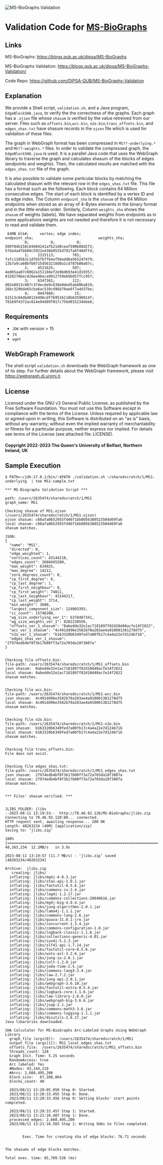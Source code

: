 ![MS-BioGraphs Validation](https://blogs.qub.ac.uk/dipsa/wp-content/uploads/sites/319/2023/08/11.jpg)

# Validation Code for [MS-BioGraphs](https://blogs.qub.ac.uk/dipsa/MS-BioGraphs)

## Links

MS-BioGraphs: https://blogs.qub.ac.uk/dipsa/MS-BioGraphs

MS-BioGraphs Validation: https://blogs.qub.ac.uk/dipsa/MS-BioGraphs-Validation/ 

Code Repo: https://github.com/DIPSA-QUB/MS-BioGraphs-Validation

## Explanation

We provide a Shell script, `validation.sh`, and a Java program, `EdgeBlockSHA.java`, to verify the the correctness 
of the graphs. Each graph has a `.ojson` file whose `shasum` is verified by the 
value retreived from our server.
Files such as  `offsets.bin`,`wcc.bin`, `n2o.bin`,`trans_offsets.bin`, and `edges_shas.txt` 
have shasum records in the `ojson` file which is used for validation of these files.

The graph in WebGraph format has been compressed in  `MS??-underlying.*` and `MS??-weights.*` 
files. In order to validate the compressed graph, the `EdgeBlockSHA.java` is used. 
It is  a parallel Java code that uses the WebGraph library
to traverse the graph and calculates shasum of the blocks of edges (endpoints and weights).
Then, the calculated results are matched with the `edges_shas.txt` file of the graph.

It is also possible to validate some particular blocks by matching
the calculated shasum with the relevant row in the `edges_shas.txt` file. This file has
a format such as the following. Each block contains 64 Million consecutive edges. 
The start of each block is identified by
a vertex ID and its edge index. The Column `endpoint_sha` is the `shasum` of the 64 Million
endpoints when stored as an array of 4-Bytes elements in the binary format 
and in the little endian order. 
Similarly, Column `weights_sha` shows the `shasum` of weights (labels). 
We have separated weights from endpoints as in some applications
weights are not needed and therefore it is not necessary to read and validate them. 

```
 64MB blk#;     vertex; edge index;                             endpoint_sha;                              weights_sha;
         0;          0;          0; 509784b158cb9404241afb21d0ceaf590b88d2f2; 57da4ad7bb89c5922e436b0535d791fa8f40dffd;
         1;    2315113;        705; fafc118563c1d7b5fbff64af56edd6a56524f479; 13b7a9ca60bfb0715d563218d0a1cd787b00a07c;
         2;    4521625;        597; 4ed65aa07c8062a151166ef2e9bdb93e41d19357; 8158276bec426ee46eca9912759eb9bd57fcc957;
         3;    6347361;        112; d02e8913c807c3f4ecde9c638e0ded5ab80ba819; 26bc3296de65cba6ac539cd96b79ae6f7a4d37be;
         4;    8447869;         15; 61513c84db40124496cdf769516118b63598914f; 781b9f4372ac614e94d097017c756d015234deb6;
```

## Requirements
  - `JDK` with version > 15
  - `jq`
  - `wget`

## WebGraph Framework
The shell script `validation.sh` downloads the WebGraph framework as one of its step. 
For further details about the WebGraph framework, please visit https://webgraph.di.unimi.it.

## License
Licensed under the GNU v3 General Public License, as published by the Free Software Foundation. You must not use this Software except in compliance with the terms of the License. Unless required by applicable law or agreed upon in writing, this Software is distributed on an "as is" basis, without any warranty; without even the implied warranty of merchantability or fitness for a particular purpose, neither express nor implied. For details see terms of the License (see attached file: LICENSE). 

#### Copyright 2022-2023 The Queen's University of Belfast, Northern Ireland, UK

## Sample Execution
```
$ PATH=~/jdk-17.0.1/bin/:$PATH ./validation.sh ~/sharedscratch/1/MS1-underlying  | tee MS1-sample.txt

*** MS-Biographs Validation Script ***

path: /users/2635474/sharedscratch/1/MS1
graph_name: MS1

Checking shasum of MS1.ojson (/users/2635474/sharedscratch/1/MS1.ojson)
ojson shasum: c60afa0652955fd46f1bb8056380523504d69fa6
local shasum: c60afa0652955fd46f1bb8056380523504d69fa6
shasum matches.

JSON:
{
  "name": "MS1",
  "directed": 0,
  "edge_weighted": 1,
  "vertices_count": 43144218,
  "edges_count": 2660495200,
  "max_weight": 634925,
  "max_degree": 14212,
  "zero_degrees_count": 0,
  "cp_first_degree": 6,
  "cp_last_degree": 1,
  "cp_first_neighbour": 0,
  "cp_first_weight": 74811,
  "cp_last_neighbour": 43144217,
  "cp_last_weight": 3714,
  "min_weight": 3680,
  "largest_component_size": 124003393,
  "cc_count": 15746208,
  "wg_size_underlying_ver_1": 6378487341,
  "wg_size_weights_ver_1": 8282238556,
  "offsets_ver_1_shasum": "0abedde32e1ac7181897f82d10d40acfe14f2022",
  "wcc_ver_1_shasum": "4c491dd96e3582b70a203ae4a910001381278d75",
  "n2o_ver_1_shasum": "b163320b6349fed7a00fb17c4a4a22e7d124b716",
  "edges_shas_ver_1_shasum": "27974edb4bf8f3b17b00ff3a72a703da18f3807a"
}


Checking file offsets.bin:
file-path: /users/2635474/sharedscratch/1/MS1_offsets.bin
json shasum:  0abedde32e1ac7181897f82d10d40acfe14f2022
local shasum: 0abedde32e1ac7181897f82d10d40acfe14f2022
shasum matches.


Checking file wcc.bin:
file-path: /users/2635474/sharedscratch/1/MS1-wcc.bin
json shasum:  4c491dd96e3582b70a203ae4a910001381278d75
local shasum: 4c491dd96e3582b70a203ae4a910001381278d75
shasum matches.


Checking file n2o.bin:
file-path: /users/2635474/sharedscratch/1/MS1-n2o.bin
json shasum:  b163320b6349fed7a00fb17c4a4a22e7d124b716
local shasum: b163320b6349fed7a00fb17c4a4a22e7d124b716
shasum matches.


Checking file trans_offsets.bin:
File does not exist.


Checking file edges_shas.txt:
file-path: /users/2635474/sharedscratch/1/MS1_edges_shas.txt
json shasum:  27974edb4bf8f3b17b00ff3a72a703da18f3807a
local shasum: 27974edb4bf8f3b17b00ff3a72a703da18f3807a
shasum matches.


*** Files' shasum verified. ***


JLIBS_FOLDER: jlibs
--2023-08-11 13:19:53--  http://78.46.92.120/MS-BioGraphs/jlibs.zip
Connecting to 78.46.92.120:80... connected.
HTTP request sent, awaiting response... 200 OK
Length: 48263234 (46M) [application/zip]
Saving to: ‘jlibs.zip’

100%[=================================================================================================>] 48,263,234  12.2MB/s   in 3.9s   

2023-08-11 13:19:57 (11.7 MB/s) - ‘jlibs.zip’ saved [48263234/48263234]

Archive:  jlibs.zip
   creating: jlibs/
  inflating: jlibs/mg4j-4.0.3.jar    
  inflating: jlibs/stax-api-1.0.1.jar  
  inflating: jlibs/fastutil-8.5.6.jar  
  inflating: jlibs/commons-io-2.4.jar  
  inflating: jlibs/log4j-1.2.17.jar  
  inflating: jlibs/commons-collections-20040616.jar  
  inflating: jlibs/mg4j-big-4.0.4.jar  
  inflating: jlibs/jung-algorithms-2.0.1.jar  
  inflating: jlibs/lama4j-1.1.1.jar  
  inflating: jlibs/commons-lang-2.6.jar  
  inflating: jlibs/guava-31.0.1-jre.jar  
  inflating: jlibs/concurrent-1.3.4.jar  
  inflating: jlibs/commons-configuration-1.8.jar  
  inflating: jlibs/logback-classic-1.1.6.jar  
  inflating: jlibs/collections-generic-4.01.jar  
  inflating: jlibs/sux4j-5.2.3.jar   
  inflating: jlibs/slf4j-api-1.7.14.jar  
  inflating: jlibs/fastutil-core-8.5.6.jar  
  inflating: jlibs/wstx-asl-3.2.6.jar  
  inflating: jlibs/jung-io-2.0.1.jar  
  inflating: jlibs/colt-1.2.0.jar    
  inflating: jlibs/joda-time-2.5.jar  
  inflating: jlibs/commons-lang3-3.4.jar  
  inflating: jlibs/law-2.7.2.jar     
  inflating: jlibs/jung-api-2.0.1.jar  
  inflating: jlibs/webgraph-3.6.10.jar  
  inflating: jlibs/fastutil-extra-8.5.4.jar  
  inflating: jlibs/logback-core-1.1.6.jar  
  inflating: jlibs/law-library-2.6.0.jar  
  inflating: jlibs/webgraph-big-3.6.6.jar  
  inflating: jlibs/jsap-2.1.jar      
  inflating: jlibs/commons-math3-3.6.jar  
  inflating: jlibs/commons-logging-1.1.1.jar  
  inflating: jlibs/dsiutils-2.6.17.jar  
Java libararies downloaded.

SHA Calculator for MS-BioGraphs Arc-Labeled Graphs Using WebGraph Library
  graph_file (args[0]):  /users/2635474/sharedscratch/1/MS1
  output_file (args[1]): MS1_local_edges_shas.txt
  offsets_file:  /users/2635474/sharedscratch/1/MS1_offsets.bin
  threads_count: 128
  Graph Init. Time: 5.25 seconds
  RandomAccess: true
  Arc labeled: Yes
  #Nodes: 43,144,218
  #Arcs: 2,660,495,200
  block_size:   67,108,864
  blocks_count: 40

  2023/08/11 13:20:05.050 Step 0: Started.
  2023/08/11 13:20:33.455 Step 0: Done.
  2023/08/11 13:20:33.456 Step 0: Setting blocks' start points completed.

  2023/08/11 13:20:33.457 Step 1: Started.
  2023/08/11 13:21:16.487 Step 1: Done.
  processed_edges: 2,660,495,200
  2023/08/11 13:21:16.503 Step 1: Writing SHAs to files completed.


        Exec. Time for creating sha of edge blocks: 76.71 seconds


The shasums of edge blocks matches.

Total exec. time: 85,709.526 (ms)
```

